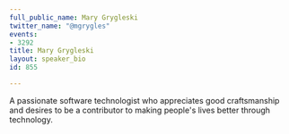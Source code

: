 ```yaml
---
full_public_name: Mary Grygleski
twitter_name: "@mgrygles"
events:
- 3292
title: Mary Grygleski
layout: speaker_bio
id: 855

---
```

A passionate software technologist who appreciates good craftsmanship and desires to be a contributor to making people's lives better through technology.